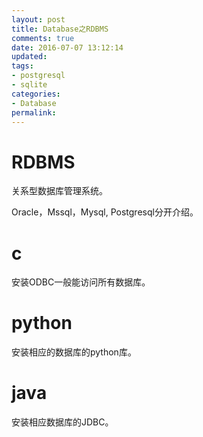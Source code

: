 ```yaml
---
layout: post
title: Database之RDBMS
comments: true
date: 2016-07-07 13:12:14
updated:
tags:
- postgresql
- sqlite
categories:
- Database
permalink:
---
```


# RDBMS

关系型数据库管理系统。

Oracle，Mssql，Mysql, Postgresql分开介绍。

# c

安装ODBC一般能访问所有数据库。

# python

安装相应的数据库的python库。

# java

安装相应数据库的JDBC。
